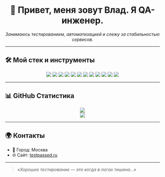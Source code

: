 <h1 align="center">🧪 Привет, меня зовут Влад. Я QA-инженер.</h1>

<p align="center">
  <em>Занимаюсь тестированием, автоматизацией и слежу за стабильностью сервисов.</em>
</p>

---

## 🛠️ Мой стек и инструменты

<p align="center">
  <!-- QA Tools -->
  <img src="https://img.shields.io/badge/Postman-FF6C37?style=for-the-badge&logo=postman&logoColor=white" />
  <img src="https://img.shields.io/badge/JMeter-D22128?style=for-the-badge&logo=apachejmeter&logoColor=white" />
  <img src="https://img.shields.io/badge/Selenium-43B02A?style=for-the-badge&logo=selenium&logoColor=white" />
  <img src="https://img.shields.io/badge/Allure-1E1E1E?style=for-the-badge&logo=allure&logoColor=white" />

  <!-- CI/CD -->
  <img src="https://img.shields.io/badge/GitHub_Actions-2088FF?style=for-the-badge&logo=github-actions&logoColor=white" />
  <img src="https://img.shields.io/badge/Jenkins-D24939?style=for-the-badge&logo=jenkins&logoColor=white" />

  <!-- Monitoring -->
  <img src="https://img.shields.io/badge/Grafana-F46800?style=for-the-badge&logo=grafana&logoColor=white" />
  <img src="https://img.shields.io/badge/Kibana-005571?style=for-the-badge&logo=kibana&logoColor=white" />

  <!-- Messaging / Bots -->
  <img src="https://img.shields.io/badge/Telegram-26A5E4?style=for-the-badge&logo=telegram&logoColor=white" />

  <!-- Others -->
  <img src="https://img.shields.io/badge/JIRA-0052CC?style=for-the-badge&logo=jira&logoColor=white" />
  <img src="https://img.shields.io/badge/Git-F05032?style=for-the-badge&logo=git&logoColor=white" />
  <img src="https://img.shields.io/badge/Linux-FCC624?style=for-the-badge&logo=linux&logoColor=black" />
</p>

---

## 📊 GitHub Статистика

<p align="center">
  <img src="https://github-readme-stats.vercel.app/api?username=VladTheTester&show_icons=true&theme=dark&hide_border=true" />
  <br />
  <img src="https://github-readme-streak-stats.herokuapp.com/?user=VladTheTester&theme=dark&hide_border=true" />
</p>

---

## 🌍 Контакты

- 📍 Город: Москва  
- 🌐 Сайт: [testpassed.ru](https://testpassed.ru)

---

> *«Хорошее тестирование — это когда в логах тишина...»*

